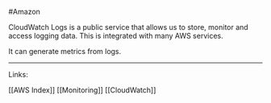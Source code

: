 #Amazon 

CloudWatch Logs is a public service that allows us to store, monitor and access logging data. This is integrated with many AWS services. 

It can generate metrics from logs. 

---
Links:

[[AWS Index]]
[[Monitoring]]
[[CloudWatch]]